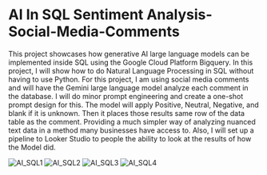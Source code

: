 # AI In SQL Sentiment Analysis-Social-Media-Comments
This project showcases how generative AI large language models can be implemented inside SQL using the Google Cloud Platform Bigquery. In this project, I will show how to do Natural Language Processing in SQL without having to use Python. For this project, I am using social media comments and will have the Gemini large language model analyze each comment in the database. I will do minor prompt engineering and create a one-shot prompt design for this. The model will apply Positive, Neutral, Negative, and blank if it is unknown. Then it places those results same row of the data table as the comment. Providing a much simpler way of analyzing nuanced text data in a method many businesses have access to. Also, I will set up a pipeline to Looker Studio to people the ability to look at the results of how the Model did.



![AI_SQL1](https://github.com/wesleymbuakoto/AI-In-SQL-Sentiment-Analysis-Social-Media-Comments/assets/40523361/c0d5c087-01a4-44de-bdfc-43fb6734a8ff)
![AI_SQL2](https://github.com/wesleymbuakoto/AI-In-SQL-Sentiment-Analysis-Social-Media-Comments/assets/40523361/b1a81218-323b-43d0-b07c-ea7d10a29c80)
![AI_SQL3](https://github.com/wesleymbuakoto/AI-In-SQL-Sentiment-Analysis-Social-Media-Comments/assets/40523361/8af54313-fc3b-4b41-81f3-7da6aed8f9c3)
![AI_SQL4](https://github.com/wesleymbuakoto/AI-In-SQL-Sentiment-Analysis-Social-Media-Comments/assets/40523361/768e3fea-50a1-4735-a0ea-85892be4eae3)



